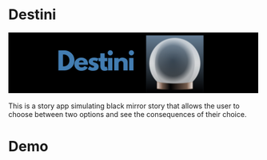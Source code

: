 # Destini

<img src="./readme_assets/Destini.png" width="500">

This is a story app simulating black mirror story that allows the user to choose between two options and see the consequences of their choice.

# Demo
